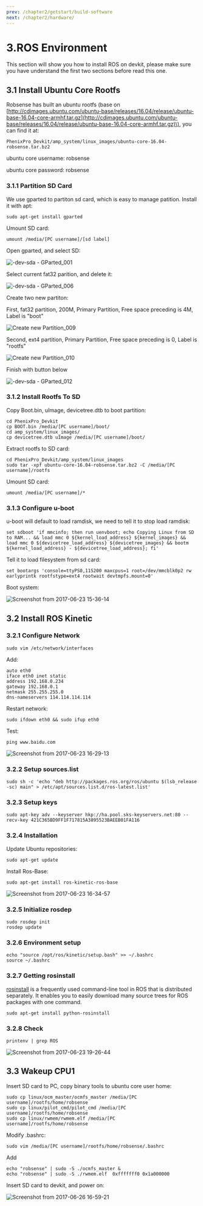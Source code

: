 ```yaml
---
prev: /chapter2/getstart/build-software
next: /chapter2/hardware/
---
```

# 3.ROS Environment

This section will show you how to install ROS on devkit, please make sure you have understand the first two sections before read this one.

## 3.1 Install Ubuntu Core Rootfs

Robsense has built an ubuntu rootfs \(base on [http://cdimages.ubuntu.com/ubuntu-base/releases/16.04/release/ubuntu-base-16.04-core-armhf.tar.gz](http://cdimages.ubuntu.com/ubuntu-base/releases/16.04/release/ubuntu-base-16.04-core-armhf.tar.gz)\), you can find it at:

```text
PhenixPro_Devkit/amp_system/linux_images/ubuntu-core-16.04-robsense.tar.bz2
```

ubuntu core username: robsense

ubuntu core password: robsense

### 3.1.1 Partition SD Card

We use gparted to partiton sd card, which is easy to manage patition. Install it with apt:

```text
sudo apt-get install gparted
```

Umount SD card:

```text
umount /media/[PC username]/[sd label]
```

Open gparted, and select SD:

![-dev-sda - GParted\_001](../../.vuepress/public/pictures/chapter2/-dev-sda-GParted_001.png)

Select current fat32 parition, and delete it:

![-dev-sda - GParted\_006](../../.vuepress/public/pictures/chapter2/-dev-sda-GParted_006.png)

Create two new partiton:

First, fat32 partition, 200M, Primary Partition, Free space preceding is 4M, Label is "boot"

![Create new Partition\_009](../../.vuepress/public/pictures/chapter2/CreatenewPartition_009.png)

Second, ext4 partition, Primary Partition, Free space preceding is 0, Label is "rootfs"

![Create new Partition\_010](../../.vuepress/public/pictures/chapter2/CreatenewPartition_010.png)

Finish with button below

![-dev-sda - GParted\_012](../../.vuepress/public/pictures/chapter2/-dev-sda-GParted_012.png)

### 3.1.2 Install Rootfs To SD

Copy Boot.bin, uImage, devicetree.dtb to boot partition:

```text
cd PhenixPro_Devkit
cp BOOT.bin /media/[PC username]/boot/
cd amp_system/linux_images/
cp devicetree.dtb uImage /media/[PC username]/boot/
```

Extract rootfs to SD card:

```text
cd PhenixPro_Devkit/amp_system/linux_images
sudo tar -xpf ubuntu-core-16.04-robsense.tar.bz2 -C /media/[PC username]/rootfs
```

Umount SD card:

```text
umount /media/[PC username]/*
```

### 3.1.3 Configure u-boot

u-boot will default to load ramdisk, we need to tell it to stop load ramdisk:

```text
set sdboot 'if mmcinfo; then run uenvboot; echo Copying Linux from SD to RAM... && load mmc 0 ${kernel_load_address} ${kernel_images} && load mmc 0 ${devicetree_load_address} ${devicetree_images} && bootm ${kernel_load_address} - ${devicetree_load_address}; fi'
```

Tell it to load filesystem from sd card:

```text
set bootargs 'console=ttyPS0,115200 maxcpus=1 root=/dev/mmcblk0p2 rw earlyprintk rootfstype=ext4 rootwait devtmpfs.mount=0'
```

Boot system:

![Screenshot from 2017-06-23 15-36-14](../../.vuepress/public/pictures/chapter2/15-36-14.png)

## 3.2 Install ROS Kinetic

### 3.2.1 Configure Network

```text
sudo vim /etc/network/interfaces
```

Add:

```text
auto eth0
iface eth0 inet static
address 192.168.0.234
gateway 192.168.0.1
netmask 255.255.255.0
dns-nameservers 114.114.114.114
```

Restart network:

```text
sudo ifdown eth0 && sudo ifup eth0
```

Test:

```text
ping www.baidu.com
```

![Screenshot from 2017-06-23 16-29-13](../../.vuepress/public/pictures/chapter2/16-29-13.png)

### 3.2.2 Setup sources.list

```text
sudo sh -c 'echo "deb http://packages.ros.org/ros/ubuntu $(lsb_release -sc) main" > /etc/apt/sources.list.d/ros-latest.list'
```

### 3.2.3 Setup keys

```text
sudo apt-key adv --keyserver hkp://ha.pool.sks-keyservers.net:80 --recv-key 421C365BD9FF1F717815A3895523BAEEB01FA116
```

### 3.2.4 Installation

Update Ubuntu repositories:

```text
sudo apt-get update
```

Install Ros-Base:

```text
sudo apt-get install ros-kinetic-ros-base
```

![Screenshot from 2017-06-23 16-34-57](../../.vuepress/public/pictures/chapter2/16-34-57.png)

### 3.2.5 Initialize rosdep

```text
sudo rosdep init
rosdep update
```

### 3.2.6 Environment setup

```text
echo "source /opt/ros/kinetic/setup.bash" >> ~/.bashrc
source ~/.bashrc
```

### 3.2.7 Getting rosinstall

[rosinstall](http://wiki.ros.org/rosinstall) is a frequently used command-line tool in ROS that is distributed separately. It enables you to easily download many source trees for ROS packages with one command.

```text
sudo apt-get install python-rosinstall
```

### 3.2.8 Check

```text
printenv | grep ROS
```

![Screenshot from 2017-06-23 19-26-44](../../.vuepress/public/pictures/chapter2/19-26-44.png)

## 3.3 Wakeup CPU1

Insert SD card to PC, copy binary tools to ubuntu core user home:

```text
sudo cp linux/ocm_master/ocmfs_master /media/[PC username]/rootfs/home/robsense
sudo cp linux/pilot_cmd/pilot_cmd /media/[PC username]/rootfs/home/robsense
sudo cp linux/rwmem/rwmem.elf /media/[PC username]/rootfs/home/robsense
```

Modify .bashrc:

```text
sudo vim /media/[PC username]/rootfs/home/robsense/.bashrc
```

Add

```text
echo "robsense" | sudo -S ./ocmfs_master &
echo "robsense" | sudo -S ./rwmem.elf  0xfffffff0 0x1a000000
```

Insert SD card to devkit, and power on:

![Screenshot from 2017-06-26 16-59-21](../../.vuepress/public/pictures/chapter2/16-59-21.png)

